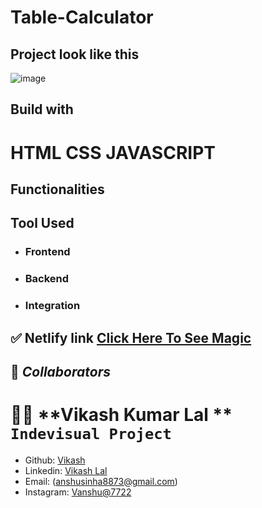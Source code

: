 # Table-Calculator

## Project look like this

![image](https://user-images.githubusercontent.com/105917542/205499663-380dc846-91dc-4ff7-aad3-b63eb21eaa79.png)


## Build with

# HTML  CSS JAVASCRIPT

## Functionalities


## Tool Used

- ### **Frontend**
- ### **Backend**

- ### **Integration**

## ✅ **Netlify link** [Click Here To See Magic](https://vikash-lal-first-project.netlify.app/)

## 🤝 **_Collaborators_**

# 👨🏻 **Vikash Kumar Lal ** `Indevisual Project `

- Github: [Vikash](https://github.com/Therobo77)
- Linkedin: [Vikash Lal](https://www.linkedin.com/in/vikash-lal-001420181/)
- Email: (anshusinha8873@gmail.com)
- Instagram: [Vanshu@7722](https://www.instagram.com/vanshu7722/)
